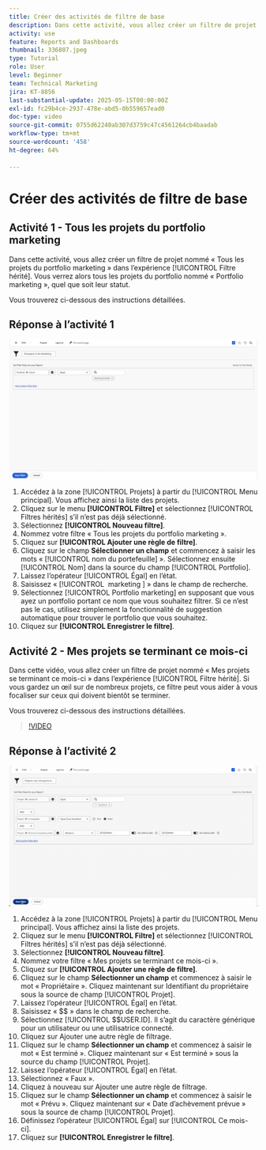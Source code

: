 ```yaml
---
title: Créer des activités de filtre de base
description: Dans cette activité, vous allez créer un filtre de projet nommé « Tous les projets du portefeuille marketing » et un autre nommé « Projets dont je suis propriétaire qui se terminent ce mois-ci ».
activity: use
feature: Reports and Dashboards
thumbnail: 336807.jpeg
type: Tutorial
role: User
level: Beginner
team: Technical Marketing
jira: KT-8856
last-substantial-update: 2025-05-15T00:00:00Z
exl-id: fc29b4ce-2937-478e-abd5-0b559657ead0
doc-type: video
source-git-commit: 0755d62240ab307d3759c47c4561264cb4baadab
workflow-type: tm+mt
source-wordcount: '458'
ht-degree: 64%

---
```


# Créer des activités de filtre de base


## Activité 1 - Tous les projets du portfolio marketing

Dans cette activité, vous allez créer un filtre de projet nommé « Tous les projets du portfolio marketing » dans l’expérience [!UICONTROL Filtre hérité]. Vous verrez alors tous les projets du portfolio nommé « Portfolio marketing », quel que soit leur statut.

Vous trouverez ci-dessous des instructions détaillées.

## Réponse à l’activité 1

![Image de l’écran pour créer un nouveau filtre](assets/basic-filter-activity-1.png)

1. Accédez à la zone [!UICONTROL Projets] à partir du [!UICONTROL Menu principal]. Vous affichez ainsi la liste des projets.
1. Cliquez sur le menu **[!UICONTROL Filtre]** et sélectionnez [!UICONTROL Filtres hérités] s’il n’est pas déjà sélectionné.
1. Sélectionnez **[!UICONTROL Nouveau filtre]**.
1. Nommez votre filtre « Tous les projets du portfolio marketing ».
1. Cliquez sur **[!UICONTROL Ajouter une règle de filtre]**.
1. Cliquez sur le champ **Sélectionner un champ** et commencez à saisir les mots « [!UICONTROL nom du portefeuille] ». Sélectionnez ensuite [!UICONTROL Nom] dans la source du champ [!UICONTROL Portfolio].
1. Laissez l’opérateur [!UICONTROL Égal] en l’état.
1. Saisissez « [!UICONTROL &#x200B; marketing &#x200B;] » dans le champ de recherche.
1. Sélectionnez [!UICONTROL Portfolio marketing] en supposant que vous ayez un portfolio portant ce nom que vous souhaitez filtrer. Si ce n’est pas le cas, utilisez simplement la fonctionnalité de suggestion automatique pour trouver le portfolio que vous souhaitez.
1. Cliquez sur **[!UICONTROL Enregistrer le filtre]**.

## Activité 2 - Mes projets se terminant ce mois-ci

Dans cette vidéo, vous allez créer un filtre de projet nommé « Mes projets se terminant ce mois-ci » dans l’expérience [!UICONTROL Filtre hérité]. Si vous gardez un œil sur de nombreux projets, ce filtre peut vous aider à vous focaliser sur ceux qui doivent bientôt se terminer.

Vous trouverez ci-dessous des instructions détaillées.

>[!VIDEO](https://video.tv.adobe.com/v/3443381/?quality=12&learn=on&enablevpops&captions=fre_fr)

## Réponse à l’activité 2

![Image de l’écran pour créer un nouveau filtre](assets/basic-filter-activity-2.png)

1. Accédez à la zone [!UICONTROL Projets] à partir du [!UICONTROL Menu principal]. Vous affichez ainsi la liste des projets.
1. Cliquez sur le menu **[!UICONTROL Filtre]** et sélectionnez [!UICONTROL Filtres hérités] s’il n’est pas déjà sélectionné.
1. Sélectionnez **[!UICONTROL Nouveau filtre]**.
1. Nommez votre filtre « Mes projets se terminant ce mois-ci ».
1. Cliquez sur **[!UICONTROL Ajouter une règle de filtre]**.
1. Cliquez sur le champ **Sélectionner un champ** et commencez à saisir le mot « Propriétaire ». Cliquez maintenant sur Identifiant du propriétaire sous la source de champ [!UICONTROL Projet].
1. Laissez l’opérateur [!UICONTROL Égal] en l’état.
1. Saisissez « $$ » dans le champ de recherche.
1. Sélectionnez [!UICONTROL $$USER.ID]. Il s’agit du caractère générique pour un utilisateur ou une utilisatrice connecté.
1. Cliquez sur Ajouter une autre règle de filtrage.
1. Cliquez sur le champ **Sélectionner un champ** et commencez à saisir le mot « Est terminé ». Cliquez maintenant sur « Est terminé » sous la source du champ [!UICONTROL Projet].
1. Laissez l’opérateur [!UICONTROL Égal] en l’état.
1. Sélectionnez « Faux ».
1. Cliquez à nouveau sur Ajouter une autre règle de filtrage.
1. Cliquez sur le champ **Sélectionner un champ** et commencez à saisir le mot « Prévu ». Cliquez maintenant sur « Date d’achèvement prévue » sous la source de champ [!UICONTROL Projet].
1. Définissez l’opérateur [!UICONTROL Égal] sur [!UICONTROL Ce mois-ci].
1. Cliquez sur **[!UICONTROL Enregistrer le filtre]**.
